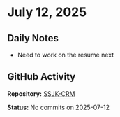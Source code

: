 ﻿# July 12, 2025

## Daily Notes

- Need to work on the resume next

## GitHub Activity

**Repository:** [SSJK-CRM](https://github.com/Rupali59/SSJK-CRM)

**Status:** No commits on 2025-07-12
